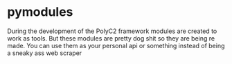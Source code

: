 # pymodules
During the development of the PolyC2 framework modules are created to work as tools. But these modules are pretty dog shit so they are being re made. You can use them as your personal api or something instead of being a sneaky ass web scraper
